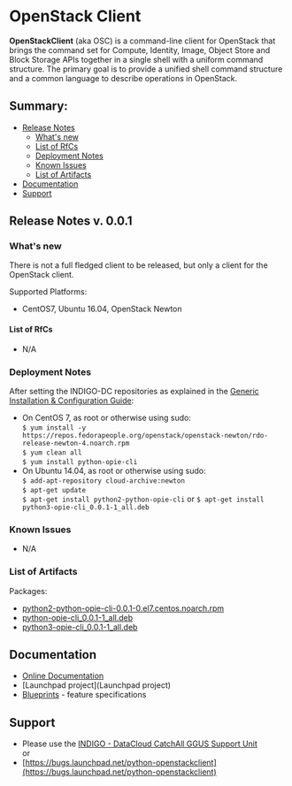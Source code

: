 # OpenStack Client 


**OpenStackClient** (aka OSC) is a command-line client for OpenStack that brings the command set for Compute, Identity, Image, Object Store and Block Storage APIs together in a single shell with a uniform command structure.
The primary goal is to provide a unified shell command structure and a common language to describe operations in OpenStack.

## Summary:
* [Release Notes](#id1)
  * [What's new](#id2)
  * [List of RfCs](#id3)
  * [Deployment Notes](#id4)
  * [Known Issues](#id5)
  * [List of Artifacts](#id7)
* [Documentation](#id6)
* [Support](#id8)


<a id="id1"></a>
## Release Notes v. 0.0.1


<a id="id2"></a>
### What's new

There is not a full fledged client to be released, but only a client for the OpenStack client.

Supported Platforms:
* CentOS7, Ubuntu 16.04, OpenStack Newton


<a id="id3"></a>
#### List of RfCs 

* N/A

<a id="id4"></a>
### Deployment Notes

After setting the INDIGO-DC repositories as explained in the [Generic Installation & Configuration Guide](../generic_installation_and_configuration_guide_2.md):
* On CentOS 7, as root or otherwise using sudo:<br>
  ```$ yum install -y https://repos.fedorapeople.org/openstack/openstack-newton/rdo-release-newton-4.noarch.rpm```<br>
  ```$ yum clean all```<br>
  ```$ yum install python-opie-cli```
* On Ubuntu 14.04, as root or otherwise using sudo:<br>
  ```$ add-apt-repository cloud-archive:newton```<br>
  ```$ apt-get update```<br>
  ```$ apt-get install python2-python-opie-cli```
  or
  ```$ apt-get install python3-opie-cli_0.0.1-1_all.deb```

<a id="id5"></a>
### Known Issues

* N/A


<a id="id7"></a>
### List of Artifacts

Packages:
* [python2-python-opie-cli-0.0.1-0.el7.centos.noarch.rpm](http://repo.indigo-datacloud.eu/repository/indigo/2/centos7/x86_64/base/python2-python-opie-cli-0.0.1-0.el7.centos.noarch.rpm) 
* [python-opie-cli_0.0.1-1_all.deb](http://repo.indigo-datacloud.eu/repository/indigo/2/ubuntu/dists/xenial/main/binary-amd64/python-opie-cli_0.0.1-1_all.deb) 
* [python3-opie-cli_0.0.1-1_all.deb](http://repo.indigo-datacloud.eu/repository/indigo/2/ubuntu/dists/xenial/main/binary-amd64/python3-opie-cli_0.0.1-1_all.deb) 

<a id="id6"></a>
## Documentation

* [Online Documentation](http://docs.openstack.org/developer/python-openstackclient/)
* [Launchpad project](Launchpad project) 
* [Blueprints](https://blueprints.launchpad.net/python-openstackclient) - feature specifications

<a id="id8"></a>
## Support

* Please use the [INDIGO - DataCloud CatchAll GGUS Support Unit](https://wiki.egi.eu/wiki/GGUS:INDIGO_DataCloud_Catch-all_FAQ)<br>
or
* [https://bugs.launchpad.net/python-openstackclient](https://bugs.launchpad.net/python-openstackclient)
